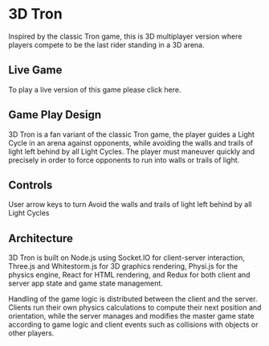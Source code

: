 # 3D Tron
Inspired by the classic Tron game, this is 3D multiplayer version where players compete to be the last rider standing in a 3D arena.

## Live Game
To play a live version of this game please click here.

## Game Play Design
3D Tron is a fan variant of the classic Tron game, the player guides a Light Cycle in an arena against opponents, while avoiding the walls and trails of light left behind by all Light Cycles. The player must maneuver quickly and precisely in order to force opponents to run into walls or trails of light.

## Controls
User arrow keys to turn
Avoid the walls and trails of light left behind by all Light Cycles

## Architecture
3D Tron is built on Node.js using Socket.IO for client-server interaction, Three.js and Whitestorm.js for 3D graphics rendering, Physi.js for the physics engine, React for HTML rendering, and Redux for both client and server app state and game state management.

Handling of the game logic is distributed between the client and the server. Clients run their own physics calculations to compute their next position and orientation, while the server manages and modifies the master game state according to game logic and client events such as collisions with objects or other players.
